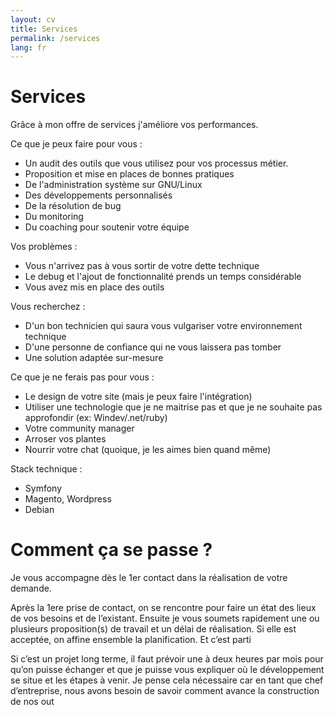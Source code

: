 ```yaml
---
layout: cv
title: Services
permalink: /services
lang: fr
---
```




# Services

Grâce à mon offre de services j'améliore vos performances.

Ce que je peux faire pour vous :
* Un audit des outils que vous utilisez pour vos processus métier.
* Proposition et mise en places de bonnes pratiques
* De l'administration système sur GNU/Linux
* Des développements personnalisés
* De la résolution de bug
* Du monitoring
* Du coaching pour soutenir votre équipe

Vos problèmes :
* Vous n'arrivez pas à vous sortir de votre dette technique
* Le debug et l'ajout de fonctionnalité prends un temps considérable
* Vous avez mis en place des outils 

Vous recherchez :
* D'un bon technicien qui saura vous vulgariser votre environnement technique
* D'une personne de confiance qui ne vous laissera pas tomber
* Une solution adaptée sur-mesure

Ce que je ne ferais pas pour vous :
* Le design de votre site (mais je peux faire l'intégration)
* Utiliser une technologie que je ne maitrise pas et que je ne souhaite pas approfondir (ex: Windev/.net/ruby)
* Votre community manager
* Arroser vos plantes
* Nourrir votre chat (quoique, je les aimes bien quand même)

Stack technique :
* Symfony
* Magento, Wordpress
* Debian 

# Comment ça se passe ?

Je vous accompagne dès le 1er contact dans la réalisation de votre demande.

Après la 1ere prise de contact, on se rencontre pour faire un état des lieux de vos besoins et de l’existant. Ensuite je vous soumets rapidement une ou plusieurs proposition(s) de travail et un délai de réalisation. Si elle est acceptée, on affine ensemble la planification. Et c’est parti

Si c’est un projet long terme, il faut prévoir une à deux heures par mois pour qu’on puisse échanger et que je puisse vous expliquer où le développement se situe et les étapes à venir. Je pense cela nécessaire car en tant que chef d’entreprise, nous avons besoin de savoir comment avance la construction de nos out